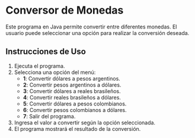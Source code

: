 # Conversor de Monedas

Este programa en Java permite convertir entre diferentes monedas. El usuario puede seleccionar una opción para realizar la conversión deseada.

## Instrucciones de Uso

1. Ejecuta el programa.
2. Selecciona una opción del menú:
   - **1**: Convertir dólares a pesos argentinos.
   - **2**: Convertir pesos argentinos a dólares.
   - **3**: Convertir dólares a reales brasileños.
   - **4**: Convertir reales brasileños a dólares.
   - **5**: Convertir dólares a pesos colombianos.
   - **6**: Convertir pesos colombianos a dólares.
   - **7**: Salir del programa.
3. Ingresa el valor a convertir según la opción seleccionada.
4. El programa mostrará el resultado de la conversión.
